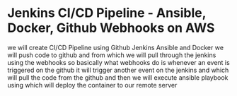 # Jenkins CI/CD Pipeline - Ansible, Docker, Github Webhooks on AWS 








we will create CI/CD Pipeline using Github Jenkins Ansible and Docker
we will push code to github and from which we will pull through the jenkins using the webhooks so basically what webhooks do
is whenever an event is triggered on the github it will trigger another event on the jenkins and which will pull the code from the github
and then we will execute ansible playbook using which will deploy the container to our remote server 
